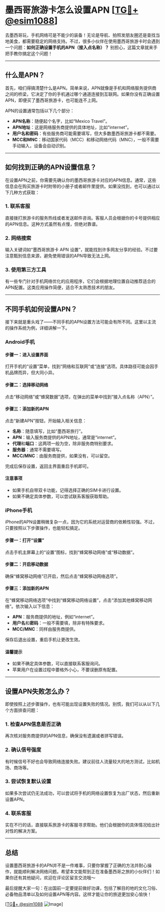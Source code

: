 # 墨西哥旅游卡怎么设置APN [[TG💪+ @esim1088](https://t.me/s/esim1088)]

去墨西哥玩，手机网络可是不能少的装备！无论是导航、拍照发朋友圈还是查找当地美食，都需要稳定的网络支持。不过，很多小伙伴在使用墨西哥旅游卡时会遇到一个问题：**如何正确设置手机的APN（接入点名称）？** 别担心，这篇文章就来手把手教你搞定这个问题！

---

## 什么是APN？

首先，咱们得搞清楚什么是APN。简单来说，APN就像是手机和网络服务提供商之间的桥梁，它决定了你的手机通过哪个通道连接到互联网。如果你没有正确设置APN，即便买了墨西哥旅游卡，也可能连不上网。

APN的设置通常包括以下几个部分：
- **APN名称**：随便起个名字，比如“Mexico Travel”。
- **APN地址**：这是网络服务商提供的具体地址，比如“internet”。
- **用户名和密码**：有些服务商可能需要填写，但大多数墨西哥旅游卡都不需要。
- **MCC和MNC**：移动国家代码（MCC）和移动网络代码（MNC），一般不需要手动输入，设备会自动识别。

---

## 如何找到正确的APN设置信息？

在设置APN之前，你需要先确认你的墨西哥旅游卡对应的APN信息。通常，这些信息会在购买旅游卡时附带的小册子或者邮件里提供。如果没找到，也可以通过以下几种方式获取：

### 1. 联系客服
直接拨打旅游卡的服务热线或者发送邮件咨询。客服人员会根据你的卡号提供相应的APN信息。这种方式虽然有点慢，但绝对靠谱。

### 2. 网络搜索
输入关键词如“墨西哥旅游卡 APN 设置”，就能找到许多网友分享的经验。不过要注意甄别信息来源，避免使用错误的APN导致无法上网。

### 3. 使用第三方工具
有一些专门针对手机网络优化的应用程序，它们会根据地理位置自动推荐适合的APN配置。这类应用操作简便，适合不太熟悉技术的朋友。

---

## 不同手机如何设置APN？

接下来就是重头戏了——不同手机的APN设置方法可能会有所不同。这里以主流的操作系统为例，详细讲解一下。

### Android手机

#### 步骤一：进入设置界面
打开手机的“设置”菜单，找到“网络和互联网”或“连接”选项。具体路径可能会因手机品牌而异，但大同小异。

#### 步骤二：选择移动网络
点击“移动网络”或“蜂窝数据”选项，在弹出的菜单中找到“接入点名称（APN）”。

#### 步骤三：添加新的APN
点击“新建APN”按钮，开始输入相关信息：
- **名称**：随意填写，比如“墨西哥旅行”。
- **APN**：输入服务商提供的APN地址，通常是“internet”。
- **代理**和**端口**：这两项一般为空，除非服务商特别要求。
- **服务器**：通常不需要填写。
- **MCC/MNC**：由服务商提供，如果没有，可以留空。

完成后保存设置，返回主界面重启手机即可。

#### 注意事项
- 如果手机自带双卡功能，记得选择正确的SIM卡进行设置。
- 如果不确定具体参数，可以尝试联系客服获取帮助。

### iPhone手机

iPhone的APN设置稍微复杂一点，因为它的系统对运营商的依赖性较强。不过，只要按照以下步骤操作，也能轻松搞定。

#### 步骤一：打开“设置”
点击手机主屏幕上的“设置”图标，找到“蜂窝移动网络”或“移动数据”。

#### 步骤二：开启移动数据
确保“蜂窝移动网络”已开启，然后点击“蜂窝移动网络选项”。

#### 步骤三：添加新的APN
在“蜂窝移动网络选项”中找到“蜂窝移动网络设置”，点击“添加其他蜂窝移动网络”。依次输入以下信息：
- **APN**：服务商提供的地址，例如“internet”。
- **用户名**和**密码**：一般不需要填，除非有特殊要求。
- **MCC/MNC**：同样由服务商提供。

保存后退出设置，重启手机让更改生效。

#### 温馨提示
- 如果不确定具体参数，可以直接联系客服询问。
- 苹果用户在设置过程中要格外小心，不要误删原有配置。

---

## 设置APN失败怎么办？

即使按照上述步骤操作，也有可能出现设置失败的情况。别慌，我们可以从以下几个方面排查问题：

### 1. 检查APN信息是否正确
再次核对服务商提供的APN信息，确保没有遗漏或者拼写错误。

### 2. 确认信号强度
有时候信号不好也会导致网络连接失败。建议前往人流量较大的地方测试，比如机场、商场等。

### 3. 尝试恢复默认设置
如果多次尝试仍无法成功，可以尝试将手机的网络设置恢复为出厂状态，然后重新设置APN。

### 4. 联系客服
实在不行的话，直接联系旅游卡的客服寻求帮助。他们会根据你的具体情况给出针对性的解决方案。

---

## 总结

设置墨西哥旅游卡的APN并不是一件难事，只要你掌握了正确的方法并耐心操作，就能顺利解决网络问题。希望本文能帮到正在准备墨西哥之旅的小伙伴们！如果你还有其他疑问，欢迎在评论区留言交流哦～

最后提醒大家一句：在出国前一定要提前做好功课，包括了解目的地的文化习俗、必备物品清单以及如何设置APN等内容。这样才能让你的旅途更加安心愉快！

[[TG💪+ @esim1088](https://t.me/s/esim1088) ![Image](https://i.postimg.cc/4NQfJmqS/Snipaste-2025-05-13-00-14-12.png)]